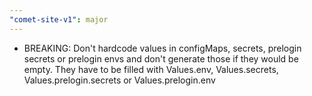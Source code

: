 ```yaml
---
"comet-site-v1": major
---
```


- BREAKING: Don't hardcode values in configMaps, secrets, prelogin secrets or prelogin envs and don't generate those if they would be empty. They have to be filled with Values.env, Values.secrets, Values.prelogin.secrets or Values.prelogin.env
